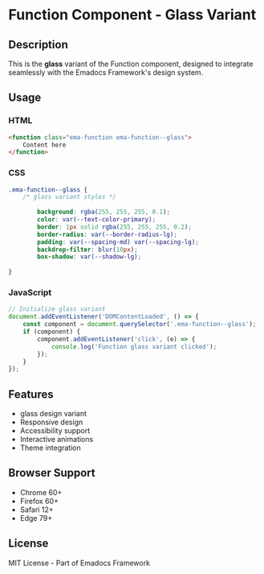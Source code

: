 # Function Component - Glass Variant

## Description
This is the **glass** variant of the Function component, designed to integrate seamlessly with the Emadocs Framework's design system.

## Usage

### HTML
```html
<function class="ema-function ema-function--glass">
    Content here
</function>
```

### CSS
```css
.ema-function--glass {
    /* glass variant styles */
    
        background: rgba(255, 255, 255, 0.1);
        color: var(--text-color-primary);
        border: 1px solid rgba(255, 255, 255, 0.2);
        border-radius: var(--border-radius-lg);
        padding: var(--spacing-md) var(--spacing-lg);
        backdrop-filter: blur(10px);
        box-shadow: var(--shadow-lg);
    
}
```

### JavaScript
```javascript
// Initialize glass variant
document.addEventListener('DOMContentLoaded', () => {
    const component = document.querySelector('.ema-function--glass');
    if (component) {
        component.addEventListener('click', (e) => {
            console.log('Function glass variant clicked');
        });
    }
});
```

## Features
- glass design variant
- Responsive design
- Accessibility support
- Interactive animations
- Theme integration

## Browser Support
- Chrome 60+
- Firefox 60+
- Safari 12+
- Edge 79+

## License
MIT License - Part of Emadocs Framework
